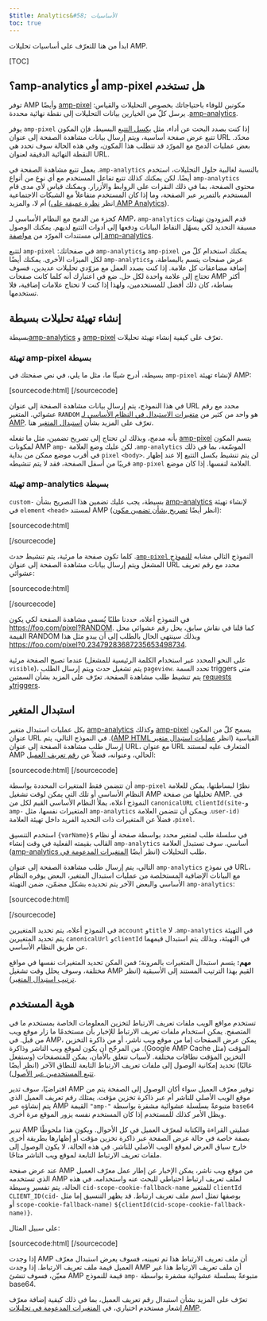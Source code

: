 ```yaml
---
$title: Analytics&#58; الأساسيات
toc: true
---
```


ابدأ من هنا للتعرّف على أساسيات تحليلات AMP.

[TOC]

## هل تستخدم <span dir="ltr" class="nowrap">amp-pixel</span> أو <span dir="ltr" class="nowrap">amp-analytics</span>؟

توفر AMP مكونين للوفاء باحتياجاتك بخصوص التحليلات والقياس:
[<span dir="ltr" class="nowrap">amp-pixel</span>](/docs/reference/amp-pixel.html) وأيضًا
[<span dir="ltr" class="nowrap">amp-analytics</span>](/docs/reference/extended/amp-analytics.html).
يرسل كلّ من الخيارين بيانات التحليلات إلى نقطة نهائية محددة.

إذا كنت بصدد البحث عن أداء، مثل
[بكسل التتبع](https://en.wikipedia.org/wiki/Web_beacon#Implementation) البسيط،
فإن المكون <span dir="ltr" class="nowrap">`amp-pixel`</span> يوفر تتبع عرض صفحة أساسية،
ويتم إرسال بيانات مشاهدة الصفحة إلى عنوان URL محدّد.
بعض عمليات الدمج مع المورّد قد تتطلب هذا المكون،
وفي هذه الحالة سوف تحدد هي النقطة النهائية الدقيقة لعنوان URL.

بالنسبة لغالبية حلول التحليلات، استخدم <span dir="ltr" class="nowrap">`amp-analytics`</span>.
يعمل تتبع مشاهدة الصفحة في <span dir="ltr" class="nowrap">`amp-analytics`</span> أيضًا.
لكن يمكنك كذلك تتبع تفاعل المستخدم مع أي نوع من أنواع محتوى الصفحة،
بما في ذلك النقرات على الروابط والأزرار.
ويمكنك قياس لأي مدى قام المستخدم بالتمرير عبر الصفحة،
وما إذا كان المستخدم متفاعلاً مع الشبكات الاجتماعية أم لا، والمزيد
(انظر
[نظرة عميقة على AMP Analytics](/docs/guides/analytics/deep_dive_analytics.html)).

كجزء من الدمج مع النظام الأساسي لـ AMP،
قدم المزودون تهيئات <span dir="ltr" class="nowrap">`amp-analytics`</span> مسبقة التحديد
لكي يسهُل التقاط البيانات ودفعها إلى أدوات التتبع لديهم.
يمكنك الوصول إلى مستندات المورّد من
[مواصفة <span dir="ltr" class="nowrap">amp-analytics</span>](/docs/reference/extended/amp-analytics.html).

يمكنك استخدام كلّ من <span dir="ltr" class="nowrap">`amp-pixel`</span> و<span dir="ltr" class="nowrap">`amp-analytics`</span> في صفحاتك:
<span dir="ltr" class="nowrap">`amp-pixel`</span> لتتبع عرض صفحات يتسم بالبساطة،
و<span dir="ltr" class="nowrap">`amp-analytics`</span> لكل الميزات الأخرى.
يمكنك أيضًا إضافة مضاعفات كل علامة.
إذا كنت بصدد العمل مع مزوّدي تحليلات عديدين،
فسوف تحتاج إلى علامة واحدة لكل حل.
ضع في اعتبارك أنه كلما كانت صفحات AMP أكثر بساطة، كان ذلك أفضل للمستخدمين،
ولهذا إذا كنت لا تحتاج علامات إضافية، فلا تستخدمها.

## إنشاء تهيئة تحليلات بسيطة

تعرّف على كيفية إنشاء تهيئة تحليلات
[<span dir="ltr" class="nowrap">amp-pixel</span>](/docs/reference/amp-pixel.html) و
[<span dir="ltr" class="nowrap">amp-analytics</span>](/docs/reference/extended/amp-analytics.html)بسيطة.

### تهيئة amp-pixel بسيطة

لإنشاء تهيئة <span dir="ltr" class="nowrap">`amp-pixel`</span> بسيطة،
أدرج شيئًا ما، مثل ما يلي، في نص صفحتك في AMP:

[sourcecode:html]
<amp-pixel src="https://foo.com/pixel?RANDOM"></amp-pixel>
[/sourcecode]

في هذا النموذج،
يتم إرسال بيانات مشاهدة الصفحة إلى عنوان URL محدد مع رقم عشوائي.
المتغير `RANDOM` هو واحد من كثير من
[متغيرات الاستبدال في النظام الأساسي لـ AMP](https://github.com/ampproject/amphtml/blob/master/spec/amp-var-substitutions.md).
تعرّف على المزيد بشأن
[استبدال المتغير](/docs/guides/analytics/analytics_basics.html#variable-substitution) هنا.

يتسم المكون [<span dir="ltr" class="nowrap">amp-pixel</span>](/docs/reference/amp-pixel.html)
بأنه مدمج،
وبذلك لن تحتاج إلى تصريح تضمين، مثل ما تفعله
لمكونات AMP الموسّعة، بما في ذلك <span dir="ltr" class="nowrap">`amp-analytics`</span>.
لكن عليك وضع العلامة <span dir="ltr" class="nowrap">`amp-pixel`</span> في أقرب موضع ممكن
من بداية `<body>`.
لن يتم تنشيط بكسل التتبع إلا عند إظهار العلامة لنفسها.
إذا كان موضع <span dir="ltr" class="nowrap">`amp-pixel`</span> قريبًا من أسفل الصفحة،
فقد لا يتم تنشيطه.

### تهيئة amp-analytics بسيطة

لإنشاء تهيئة
[<span dir="ltr" class="nowrap">amp-analytics</span>](/docs/reference/extended/amp-analytics.html) بسيطة،
يجب عليك تضمين هذا التصريح بشأن <span dir="ltr" class="nowrap">`custom-element`</span>
في `<head>` لمستند AMP (انظر أيضًا
[تصريح بشأن تضمين مكون](/docs/reference/extended.html#component-inclusion-declaration)):

[sourcecode:html]
<script async custom-element="amp-analytics" src="https://cdn.ampproject.org/v0/amp-analytics-0.1.js"></script>
[/sourcecode]

النموذج التالي مشابه [للنموذج <span dir="ltr" class="nowrap">`amp-pixel`</span>](/docs/guides/analytics/analytics_basics.html#simple-amp-pixel-configuration).
كلما تكون صفحة ما مرئية،
يتم تنشيط حدث المشغل ويتم إرسال
بيانات مشاهدة الصفحة إلى عنوان URL محدد مع رقم تعريف عشوائي:

[sourcecode:html]
<amp-analytics>
<script type="application/json">
{
  "requests": {
    "pageview": "https://foo.com/pixel?RANDOM",
  },
  "triggers": {
    "trackPageview": {
      "on": "visible",
      "request": "pageview"
    }
  }
}
</script>
</amp-analytics>
[/sourcecode]

في النموذج أعلاه، حددنا طلبًا يُسمى مشاهدة الصفحة لكي يكون https://foo.com/pixel?RANDOM. كما قلنا في نقاش سابق، يحل رقم عشوائي محل القيمة RANDOM وبذلك سينتهي الحال بالطلب إلى أن يبدو مثل هذا https://foo.com/pixel?0.23479283687235653498734.

عندما تصبح الصفحة مرئية
(على النحو المحدد عبر استخدام الكلمة الرئيسية للمشغل `visible`)،
يتم تشغيل حدث ويتم إرسال الطلب `pageview`.
تحدد السمة triggers متى يتم تنشيط طلب مشاهدة الصفحة.
تعرّف على المزيد بشأن السمتين [requests وtriggers](/docs/guides/analytics/deep_dive_analytics.html#requests-triggers--transports).

## استبدال المتغير

يسمح كلّ من المكون [<span dir="ltr" class="nowrap">amp-pixel</span>](/docs/reference/amp-pixel.html) وكذلك
[<span dir="ltr" class="nowrap">amp-analytics</span>](/docs/reference/extended/amp-analytics.html) بكل
عمليات استبدال متغير عنوان URL القياسية (انظر
[عمليات استبدال متغير <span dir="ltr" class="nowrap">AMP HTML</span>](https://github.com/ampproject/amphtml/blob/master/spec/amp-var-substitutions.md)).
في النموذج التالي،
يتم إرسال طلب مشاهدة الصفحة إلى عنوان URL،
مع عنوان URL المتعارف عليه لمستند AMP الحالي، وعنوانه، فضلاً عن
[رقم تعريف العميل](/docs/guides/analytics/analytics_basics.html#user-identification):

[sourcecode:html]
<amp-pixel src="https://example.com/analytics?url=${canonicalUrl}&title=${title}&clientId=${clientId(site-user-id)}"></amp-pixel>
[/sourcecode]

نظرًا لبساطتها،
يمكن للعلامة <span dir="ltr" class="nowrap">`amp-pixel`</span> أن تتضمن فقط المتغيرات المحددة بواسطة النظام الأساسي
أو تلك التي يمكن لوقت تشغيل AMP تحليلها من صفحة AMP.
في النموذج أعلاه،
يملأ النظام الأساسي القيم لكل من
`canonicalURL` و<span dir="ltr" class="nowrap">`clientId(site-user-id)`</span>.
ويمكن أن تتضمن العلامة <span dir="ltr" class="nowrap">`amp-analytics`</span> المتغيرات نفسها، مثل <span dir="ltr" class="nowrap">`amp-pixel`</span>،
فضلاً عن المتغيرات ذات التحديد الفريد داخل تهيئة العلامة.

استخدم التنسيق `{varName}$` في سلسلة طلب لمتغير محدد بواسطة صفحة
أو نظام أساسي.
سوف تستبدل العلامة <span dir="ltr" class="nowrap">`amp-analytics`</span> القالب بقيمته الفعلية
في وقت إنشاء طلب التحليلات (انظر أيضًا
[المتغيرات المدعومة في <span dir="ltr" class="nowrap">amp-analytics</span>](https://github.com/ampproject/amphtml/blob/master/extensions/amp-analytics/analytics-vars.md)).

في نموذج <span dir="ltr" class="nowrap">`amp-analytics`</span> التالي،
يتم إرسال طلب مشاهدة الصفحة إلى عنوان URL،
مع البيانات الإضافية المستخلصة من عمليات استبدال المتغير،
البعض يوفره النظام الأساسي
والبعض الآخر يتم تحديده بشكل مضمّن،
ضمن التهيئة <span dir="ltr" class="nowrap">`amp-analytics`</span>:

[sourcecode:html]
<amp-analytics>
<script type="application/json">
{
  "requests": {
    "pageview":"https://example.com/analytics?url=${canonicalUrl}&title=${title}&acct=${account}&clientId=${clientId(site-user-id)}",
  },
  "vars": {
    "account": "ABC123",
  },
  "triggers": {
    "someEvent": {
      "on": "visible",
      "request": "pageview",
      "vars": {
        "title": "My homepage",
      }
    }
  }
}
</script>
</amp-analytics>
[/sourcecode]

في النموذج أعلاه،
يتم تحديد المتغيرين `account` و`title` في
التهيئة <span dir="ltr" class="nowrap">`amp-analytics`</span>.
لا يتم تحديد المتغيرين `canonicalUrl` و`clientId` في التهيئة،
وبذلك يتم استبدال قيمهما عن طريق النظام الأساسي.

**مهم:** يتسم استبدال المتغيرات بالمرونة؛
فمن المكن تحديد المتغيرات نفسها في مواقع مختلفة،
وسوف يحلل وقت تشغيل AMP القيم بهذا الترتيب المستند إلى الأسبقية
(انظر [ترتيب استبدال المتغير](/docs/guides/analytics/deep_dive_analytics.html#variable-substitution-ordering)).

## هوية المستخدم

تستخدم مواقع الويب ملفات تعريف الارتباط لتخزين المعلومات الخاصة بمستخدم ما في المتصفح.
يمكن استخدام ملفات تعريف الارتباط للإخبار بأن مستخدمًا ما زار موقع ويب من قبل.
في AMP،
يمكن عرض الصفحات إما من موقع ويب ناشر، أو من ذاكرة التخزين المؤقت
(مثل <span dir="ltr" class="nowrap">Google AMP Cache</span>).
من المرجّح أن يكون لموقع ويب الناشر وذاكرة التخزين المؤقت نطاقات مختلفة.
لأسباب تتعلق بالأمان،
يمكن للمتصفحات (وستفعل غالبًا) تحديد إمكانية الوصول إلى ملفات تعريف الارتباط التابعة للنطاق الآخر
(انظر أيضًا
[تتبع المستخدمين عبر الأصول](https://github.com/ampproject/amphtml/blob/master/extensions/amp-analytics/cross-origin-tracking.md)).

افتراضيًا،
سوف تدير AMP توفير معرّف العميل سواء أكان الوصول إلى الصفحة يتم من موقع الويب الأصلي للناشر أم عبر ذاكرة تخزين مؤقت.
يمتلك رقم تعريف العميل الذي يتم إنشاؤه عبر AMP القيمة `"amp-"`
متبوعةً بسلسلة عشوائية مشفرة بواسطة `base64` ويظل الأمر كذلك
للمستخدم إذا كان المستخدم نفسه يزور الموقع مرة أخرى.

تدير AMP عمليتي القراءة والكتابة لمعرّف العميل في كل الأحوال.
ويكون هذا ملحوظًا بصفة خاصة في حالة عرض الصفحة
عبر ذاكرة تخزين مؤقت أو إظهارها بطريقة أخرى خارج سياق العرض
لموقع الويب الأصلي للناشر.
في هذه الحالة، لا يكون الوصول إلى ملفات تعريف الارتباط التابعة لموقع ويب الناشر متاحًا.

عند عرض صفحة AMP من موقع ويب ناشر،
يمكن الإخبار عن إطار عمل معرّف العميل الذي تستخدمه AMP لملف تعريف ارتباط احتياطي
للبحث عنه واستخدامه.
في هذه الحالة،
يتم تفسير وسيطة `cid-scope-cookie-fallback-name` للمتغير `clientId` بوصفها تمثل
اسم ملف تعريف ارتباط.
قد يظهر التنسيق إما مثل
<span dir="ltr" class="nowrap">`CLIENT_ID(cid-scope-cookie-fallback-name)`</span> أو
<span dir="ltr" class="nowrap">`${clientId(cid-scope-cookie-fallback-name)}`</span>.

على سبيل المثال:

[sourcecode:html]
<amp-pixel src="https://foo.com/pixel?cid=CLIENT_ID(site-user-id-cookie-fallback-name)"></amp-pixel>
[/sourcecode]

إذا وجدت AMP أن ملف تعريف الارتباط هذا تم تعيينه،
فسوف يعرض استبدال معرّف العميل قيمة ملف تعريف الارتباط.
إذا وجدت AMP أن ملف تعريف الارتباط هذا غير معيّن،
فسوف تنشئ AMP قيمة للنموذج `amp-` متبوعةً
بسلسلة عشوائية مشفرة بواسطة base64.

تعرّف على المزيد بشأن استبدال رقم تعريف العميل،
بما في ذلك كيفية إضافة معرّف إشعار مستخدم اختياري، في
[المتغيرات المدعومة في تحليلات AMP](https://github.com/ampproject/amphtml/blob/master/extensions/amp-analytics/analytics-vars.md).